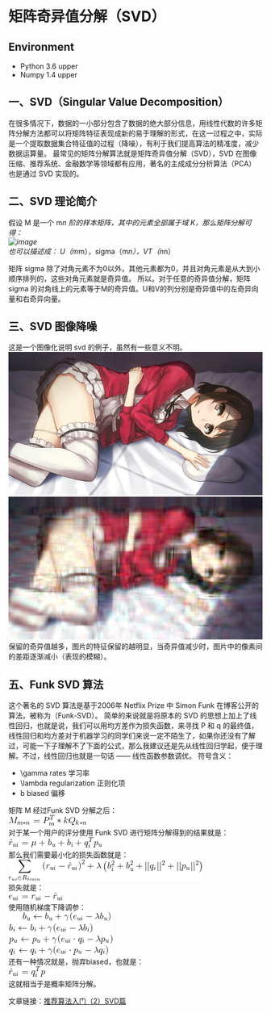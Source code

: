 # 矩阵奇异值分解（SVD）

## Environment 
- Python 3.6 upper
- Numpy 1.4 upper

## 一、SVD（Singular Value Decomposition）
在很多情况下，数据的一小部分包含了数据的绝大部分信息，用线性代数的许多矩阵分解方法都可以将矩阵特征表现成新的易于理解的形式，在这一过程之中，实际是一个提取数据集合特征值的过程（降噪），有利于我们提高算法的精准度，减少数据运算量。
最常见的矩阵分解算法就是矩阵奇异值分解（SVD），SVD 在图像压缩、推荐系统、金融数学等领域都有应用，著名的主成成分分析算法（PCA）也是通过 SVD 实现的。

## 二、SVD 理论简介
假设 M 是一个 m*n 阶的样本矩阵，其中的元素全部属于域 K，那么矩阵分解可得：
<br>
![image](images/1.jpg)
<br>
也可以描述成： U（m*m），sigma（m*n），VT（n*n）

矩阵 sigma 除了对角元素不为0以外，其他元素都为0，并且对角元素是从大到小顺序排列的，这些对角元素就是奇异值。
所以。对于任意的奇异值分解，矩阵 sigma 的对角线上的元素等于M的奇异值。U和V的列分别是奇异值中的左奇异向量和右奇异向量。

##  三、SVD 图像降噪
这是一个图像化说明 svd 的例子，虽然有一些意义不明。
<br>
![image](image_denoising/test.jpg)
<br>
![image](image_denoising/test_50%.jpg)
<br>
保留的奇异值越多，图片的特征保留的越明显，当奇异值减少时，图片中的像素间的差距逐渐减小（表现的模糊）。

## 五、Funk SVD 算法
这个著名的 SVD 算法是基于2006年 Netflix Prize 中 Simon Funk 在博客公开的算法。被称为（Funk-SVD）。
简单的来说就是将原本的 SVD 的思想上加上了线性回归，也就是说，我们可以用均方差作为损失函数，来寻找 P 和 q 的最终值，线性回归和均方差对于机器学习的同学们来说一定不陌生了，如果你还没有了解过，可能一下子理解不了下面的公式，那么我建议还是先从线性回归学起，便于理解。不过，线性回归也就是一句话 —— 线性函数参数调优。
符号含义：
- \gamma  rates 学习率
- \lambda  regularization 正则化项
- b biased 偏移

矩阵 M 经过Funk SVD 分解之后：
<br>
![image](images/2.png)
<br>
对于某一个用户的评分使用 Funk SVD 进行矩阵分解得到的结果就是：
<br>
![image](images/3.png)
<br>
那么我们需要最小化的损失函数就是：
<br>
![image](images/4.png)
<br>
损失就是：
<br>
![image](images/5.png)
<br>
使用随机梯度下降调参：
<br>
![image](images/6.png)
<br>
还有一种情况就是，抛弃biased，也就是：
<br>
![image](images/7.png)
<br>
这就相当于是概率矩阵分解。

文章链接：[推荐算法入门（2）SVD篇](https://zhuanlan.zhihu.com/p/33262521)

